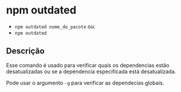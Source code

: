 # npm outdated

- `npm outdated nome_do_pacote` ou:
- `npm outdated`

## Descrição

Esse comando é usado para verificar quais os dependencias estão desatualizadas
ou se a dependencia especificada está desatualizada.

Pode usar o argumento `-g` para verificar as dependecias globais.
